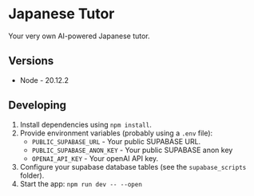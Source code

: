 # Japanese Tutor

Your very own AI-powered Japanese tutor.

## Versions

* Node - 20.12.2

## Developing

1. Install dependencies using `npm install`.
2. Provide environment variables (probably using a `.env` file):
   * `PUBLIC_SUPABASE_URL` - Your public SUPABASE URL.
   * `PUBLIC_SUPABASE_ANON_KEY` - Your public SUPABASE anon key
   * `OPENAI_API_KEY` - Your openAI API key.
3. Configure your supabase database tables (see the `supabase_scripts` folder).
4. Start the app: `npm run dev -- --open`
